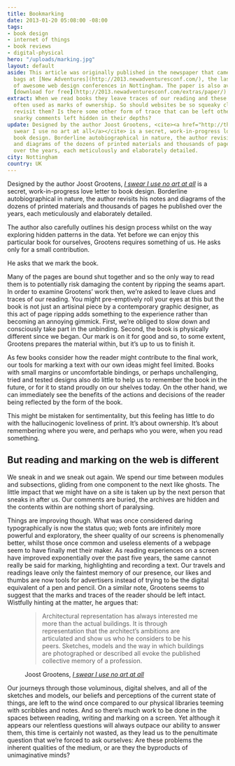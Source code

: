 ```yaml
---
title: Bookmarking
date: 2013-01-20 05:08:00 -08:00
tags:
- book design
- internet of things
- book reviews
- digital-physical
hero: "/uploads/marking.jpg"
layout: default
aside: This article was originally published in the newspaper that came with the goody
  bags at [New Adventures](http://2013.newadventuresconf.com/), the last in a series
  of awesome web design conferences in Nottingham. The paper is also available to
  [download for free](http://2013.newadventuresconf.com/extras/paper/).
extract: When we read books they leave traces of our reading and these traces are
  often used as marks of ownership. So should websites be so squeaky clean when we
  revisit them? Is there some other form of trace that can be left other than the
  snarky comments left hidden in their depths?
update: Designed by the author Joost Grootens, <cite><a href="http://thisispaper.com/Joost-Grootens-I-swear-I-use-no-art-at-all">I
  swear I use no art at all</a></cite> is a secret, work-in-progress love letter to
  book design. Borderline autobiographical in nature, the author revisits his notes
  and diagrams of the dozens of printed materials and thousands of pages he published
  over the years, each meticulously and elaborately detailed.
city: Nottingham
country: UK
---
```


Designed by the author Joost Grootens, <cite><a href="http://thisispaper.com/Joost-Grootens-I-swear-I-use-no-art-at-all">I
  swear I use no art at all</a></cite> is a secret, work-in-progress love letter to
  book design. Borderline autobiographical in nature, the author revisits his notes
  and diagrams of the dozens of printed materials and thousands of pages he published
  over the years, each meticulously and elaborately detailed.

The author also carefully outlines his design process whilst on the way exploring hidden patterns in the data. Yet before we can enjoy this particular book for ourselves, Grootens requires something of us. He asks only for a small contribution.

He asks that we mark the book.

Many of the pages are bound shut together and so the only way to read them is to potentially risk damaging the content by ripping the seams apart. In order to examine Grootens’ work then, we’re asked to leave clues and traces of our reading. You might pre-emptively roll your eyes at this but the book is not just an artisinal piece by a contemporary graphic designer, as this act of page ripping adds something to the experience rather than becoming an annoying gimmick. First, we’re obliged to slow down and consciously take part in the unbinding. Second, the book is physically different since we began. Our mark is on it for good and so, to some extent, Grootens prepares the material within, but it’s up to us to finish it.

As few books consider how the reader might contribute to the final work, our tools for marking a text with our own ideas might feel limited. Books with small margins or uncomfortable bindings, or perhaps unchallenging, tried and tested designs also do little to help us to remember the book in the future, or for it to stand proudly on our shelves today. On the other hand, we can immediately see the benefits of the actions and decisions of the reader being reflected by the form of the book.

This might be mistaken for sentimentality, but this feeling has little to do with the hallucinogenic loveliness of print. It’s about ownership. It’s about remembering where you were, and perhaps who you were, when you read something.

## But reading and marking on the web is different

We sneak in and we sneak out again. We spend our time between modules and subsections, gliding from one component to the next like ghosts. The little impact that we might have on a site is taken up by the next person that sneaks in after us. Our comments are buried, the archives are hidden and the contents within are nothing short of paralysing.

Things are improving though. What was once considered daring typographically is now the status quo; web fonts are infinitely more powerful and exploratory, the sheer quality of our screens is phenomenally better, whilst those once common and useless elements of a webpage seem to have finally met their maker. As reading experiences on a screen have improved exponentially over the past five years, the same cannot really be said for marking, highlighting and recording a text. Our travels and readings leave only the faintest memory of our presence, our likes and thumbs are now tools for advertisers instead of trying to be the digital equivalent of a pen and pencil. On a similar note, Grootens seems to suggest that the marks and traces of the reader should be left intact. Wistfully hinting at the matter, he argues that:

<figure>
<blockquote>
<p>Architectural representation has always interested me more than the actual buildings. It is through representation that the architect’s ambitions are articulated and show us who he considers to be his peers. Sketches, models and the way in which buildings are photographed or described all evoke the published collective memory of a profession.</p>
</blockquote>

<figcaption class="cite">
<p>Joost Grootens, <cite><a href="http://www.amazon.com/Swear-Use-No-Art-All/dp/9064507198">I swear I use no art at all</a></cite></p>
</figcaption>
</figure>

Our journeys through those voluminous, digital shelves, and all of the sketches and models, our beliefs and perceptions of the current state of things, are left to the wind once compared to our physical libraries teeming with scribbles and notes. And so there’s much work to be done in the spaces between reading, writing and marking on a screen. Yet although it appears our relentless questions will always outpace our ability to answer them, this time is certainly not wasted, as they lead us to the penultimate question that we’re forced to ask ourselves: Are these problems the inherent qualities of the medium, or are they the byproducts of unimaginative minds?
